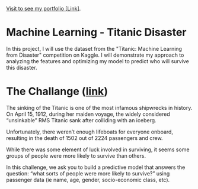 [Visit to see my portfolio [Link]](https://cwnstae.github.io/data-analytic-portfolio/).

# Machine Learning - Titanic Disaster
In this project, I will use the dataset from the "Titanic: Machine Learning from Disaster" competition on Kaggle. I will demonstrate my approach to analyzing the features and optimizing my model to predict who will survive this disaster.

# The Challange ([link](https://www.kaggle.com/competitions/titanic))
The sinking of the Titanic is one of the most infamous shipwrecks in history.
On April 15, 1912, during her maiden voyage, the widely considered “unsinkable” RMS Titanic sank after colliding with an iceberg.

Unfortunately, there weren’t enough lifeboats for everyone onboard, resulting in the death of 1502 out of 2224 passengers and crew.

While there was some element of luck involved in surviving, it seems some groups of people were more likely to survive than others.

In this challenge, we ask you to build a predictive model that answers the question: “what sorts of people were more likely to survive?” using passenger data (ie name, age, gender, socio-economic class, etc).
